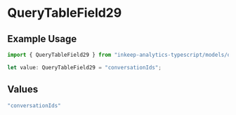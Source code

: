 # QueryTableField29

## Example Usage

```typescript
import { QueryTableField29 } from "inkeep-analytics-typescript/models/operations";

let value: QueryTableField29 = "conversationIds";
```

## Values

```typescript
"conversationIds"
```